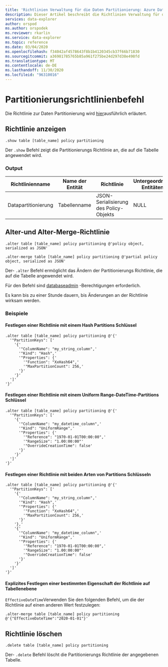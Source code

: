 ```yaml
---
title: 'Richtlinien Verwaltung für die Daten Partitionierung: Azure Daten-Explorer | Microsoft-Dokumentation'
description: Dieser Artikel beschreibt die Richtlinien Verwaltung für die Daten Partitionierung in Azure Daten-Explorer.
services: data-explorer
author: orspod
ms.author: orspodek
ms.reviewer: rkarlin
ms.service: data-explorer
ms.topic: reference
ms.date: 03/04/2020
ms.openlocfilehash: f34042af4578643f8b1b4120345cb37f66b71830
ms.sourcegitcommit: a36981785765b85a961f275be24d297d38e498fd
ms.translationtype: MT
ms.contentlocale: de-DE
ms.lasthandoff: 11/30/2020
ms.locfileid: "96310016"
---
```

# <a name="partitioning-policy-command"></a>Partitionierungsrichtlinienbefehl

Die Richtlinie zur Daten Partitionierung wird [hier](../management/partitioningpolicy.md)ausführlich erläutert.

## <a name="show-policy"></a>Richtlinie anzeigen

```kusto
.show table [table_name] policy partitioning
```

Der `.show` Befehl zeigt die Partitionierungs Richtlinie an, die auf die Tabelle angewendet wird.

### <a name="output"></a>Output

|Richtlinienname | Name der Entität | Richtlinie | Untergeordnete Entitäten | Entitätstyp
|---|---|---|---|---
|Datapartitionierung | Tabellenname | JSON-Serialisierung des Policy-Objekts | NULL | Tabelle

## <a name="alter-and-alter-merge-policy"></a>Alter-und Alter-Merge-Richtlinie

```kusto
.alter table [table_name] policy partitioning @'policy object, serialized as JSON'

.alter-merge table [table_name] policy partitioning @'partial policy object, serialized as JSON'
```

Der- `.alter` Befehl ermöglicht das Ändern der Partitionierungs Richtlinie, die auf die Tabelle angewendet wird.

Für den Befehl sind [databaseadmin](access-control/role-based-authorization.md) -Berechtigungen erforderlich.

Es kann bis zu einer Stunde dauern, bis Änderungen an der Richtlinie wirksam werden.

### <a name="examples"></a>Beispiele

#### <a name="setting-a-policy-with-a-hash-partition-key"></a>Festlegen einer Richtlinie mit einem Hash Partitions Schlüssel

```kusto
.alter table [table_name] policy partitioning @'{'
  '"PartitionKeys": ['
    '{'
      '"ColumnName": "my_string_column",'
      '"Kind": "Hash",'
      '"Properties": {'
        '"Function": "XxHash64",'
        '"MaxPartitionCount": 256,'
      '}'
    '}'
  ']'
'}'
```

#### <a name="setting-a-policy-with-a-uniform-range-datetime-partition-key"></a>Festlegen einer Richtlinie mit einem Uniform Range-DateTime-Partitions Schlüssel

```kusto
.alter table [table_name] policy partitioning @'{'
  '"PartitionKeys": ['
    '{'
      '"ColumnName": "my_datetime_column",'
      '"Kind": "UniformRange",'
      '"Properties": {'
        '"Reference": "1970-01-01T00:00:00",'
        '"RangeSize": "1.00:00:00"'
        '"OverrideCreationTime": false'
      '}'
    '}'
  ']'
'}'
```

#### <a name="setting-a-policy-with-both-kinds-of-partition-keys"></a>Festlegen einer Richtlinie mit beiden Arten von Partitions Schlüsseln

```kusto
.alter table [table_name] policy partitioning @'{'
  '"PartitionKeys": ['
    '{'
      '"ColumnName": "my_string_column",'
      '"Kind": "Hash",'
      '"Properties": {'
        '"Function": "XxHash64",'
        '"MaxPartitionCount": 256,'
      '}'
    '},'
    '{'
      '"ColumnName": "my_datetime_column",'
      '"Kind": "UniformRange",'
      '"Properties": {'
        '"Reference": "1970-01-01T00:00:00",'
        '"RangeSize": "1.00:00:00"'
        '"OverrideCreationTime": false'
      '}'
    '}'
  ']'
'}'
```

#### <a name="setting-a-specific-property-of-the-policy-explicitly-at-table-level"></a>Explizites Festlegen einer bestimmten Eigenschaft der Richtlinie auf Tabellenebene

`EffectiveDateTime`Verwenden Sie den folgenden Befehl, um die der Richtlinie auf einen anderen Wert festzulegen:

```kusto
.alter-merge table [table_name] policy partitioning @'{"EffectiveDateTime":"2020-01-01"}'
```

## <a name="delete-policy"></a>Richtlinie löschen

```kusto
.delete table [table_name] policy partitioning
```

Der- `.delete` Befehl löscht die Partitionierungs Richtlinie der angegebenen Tabelle.
